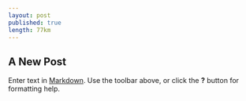 ```yaml
---
layout: post
published: true
length: 77km
---
```


## A New Post

Enter text in [Markdown](http://daringfireball.net/projects/markdown/). Use the toolbar above, or click the **?** button for formatting help.
